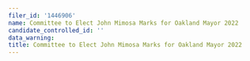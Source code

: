 ```yaml
---
filer_id: '1446906'
name: Committee to Elect John Mimosa Marks for Oakland Mayor 2022
candidate_controlled_id: ''
data_warning: 
title: Committee to Elect John Mimosa Marks for Oakland Mayor 2022
---
```

